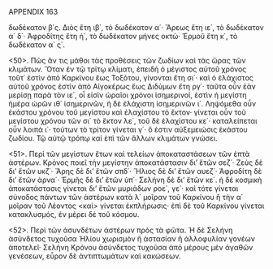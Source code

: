 APPENDIX 163

δωδέκατον β΄ς. Διὸς ἔτη ιβ΄, τὸ δωδέκατον α΄· Ἄρεως ἔτη ιε΄, τὸ δωδέκατον α΄ δ΄· Ἀφροδίτης ἔτη ἡ΄, τὸ δωδέκατον μήνες οκτὼ· Ἑρμοῦ ἔτη κ΄, τὸ δωδέκατον α΄ ς΄.

<50>. Πῶς ἂν τις μάθοι τὰς προθέσεις τῶν ζωδίων καὶ τὰς ὥρας τῶν κλιμάτων. Ὅταν ἐν τῷ τρίτῳ κλίματι, ἐπειδὴ ὁ μέγιστος αὐτοῦ χρόνος τοῦτ᾿ ἐστὶν ἀπὸ Καρκίνου ἕως Τοξότου, γίνονται ἔτη σι΄· καὶ ὁ ἐλάχιστος αὐτοῦ χρόνος ἐστὶν ἀπὸ Αἰγοκέρως ἕως Διδύμων ἔτη ργ΄· ταῦτα οὖν ἐὰν μερίσῃ παρὰ τὸν ιε΄, οἷ εἰσὶν ὡραῖοι χρόνοι ἰσημερινοί, ἐστὶν ἡ μεγίστη ἡμέρα ὡρῶν ιθ΄ ἰσημερινῶν, ἡ δὲ ἐλάχιστη ἰσημερινῶν ι΄. Ληψόμεθα οὖν ἑκάστου χρόνου τοῦ μεγίστου καὶ ἐλαχίστου τὸ ἕκτον· γίνεται οὖν τοῦ μεγίστου χρόνου τῶν σι΄ τὸ ἕκτον λε΄, τοῦ δὲ ἐλαχίστου κε΄· καταλείπεται οὖν λοιπὰ ι΄· τούτων τὸ τρίτον γίνεται γ΄· ὃ ἐστιν αὐξεμειώσις ἑκάστου ζωδίου. Τῷ αὐτῷ τρόπῳ καὶ ἐπὶ τῶν ἄλλων κλιμάτων γνώσει.

<51>. Περὶ τῶν μεγίστων ἔτων καὶ τελείων ἀποκαταστάσεων τῶν ἑπτὰ ἀστέρων. Κρόνος ποιεῖ τὴν μεγίστην ἀποκατάστασιν δι’ ἔτῶν σεζ΄· Ζεὺς δὲ δι’ ἔτῶν υκζ΄· Ἄρης δὲ δι’ ἔτῶν σπδ΄· Ἥλιος δὲ δι’ ἔτῶν αυεζ΄· Ἀφροδίτη δὲ δι’ ἔτῶν ἀρνα΄· Ἑρμῆς δὲ δι’ ἔτῶν ὑπ΄· Σελήνη δὲ δι’ ἔτῶν κε΄. ἡ δὲ κοσμικὴ ἀποκατάστασις γίνεται δι’ ἔτῶν μυριάδων ροε΄, γε΄· καὶ τότε γίνεται σύνοδος πάντων τῶν ἀστέρων κατὰ λ΄ μοῖραν τοῦ Καρκίνου ἢ τὴν α΄ μοῖραν τοῦ Λέοντος <καὶ> γίνεται ἐκπλήρωσις· ἐπὶ δὲ τοῦ Καρκίνου γίνεται κατακλυσμός, ἐν μέρει δὲ τοῦ κόσμου.

<52>. Περὶ τῶν ἀσυνδέτων ἀστέρων πρὸς τὰ φῶτα. Ἡ δὲ Σελήνη ἀσύνδετος τυχοῦσα Ἡλίου χωρισμὸν ἢ ἀστασίαν ἢ ἀλλοφυλίαν γονέων ἀποτελεῖ· Σελήνη Κρόνου ἀσύνδετος τυχοῦσα ἀπὸ μέρους μέν ἀγαθῶν γενέσεων, εὗρον δὲ ἀντιπτωμάτων καὶ κακώσεων.